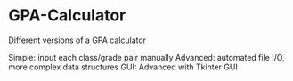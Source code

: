 # GPA-Calculator
Different versions of a GPA calculator

Simple: input each class/grade pair manually
Advanced: automated file I/O, more complex data structures
GUI: Advanced with Tkinter GUI
